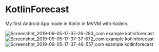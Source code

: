 # KotlinForecast
My first Android App made in Kotlin in MVVM with Kodein.

![Screenshot_2019-09-05-17-37-26-283_com example kotlinforecast](https://user-images.githubusercontent.com/32907234/64360459-d5feb280-d00a-11e9-8fcb-70ea0227d676.png)
![Screenshot_2019-09-05-17-37-37-672_com example kotlinforecast](https://user-images.githubusercontent.com/32907234/64360462-d72fdf80-d00a-11e9-9208-c041e73fd47d.png)
![Screenshot_2019-09-05-17-37-46-557_com example kotlinforecast](https://user-images.githubusercontent.com/32907234/64360466-d8f9a300-d00a-11e9-922c-7acf145d01d5.png)

